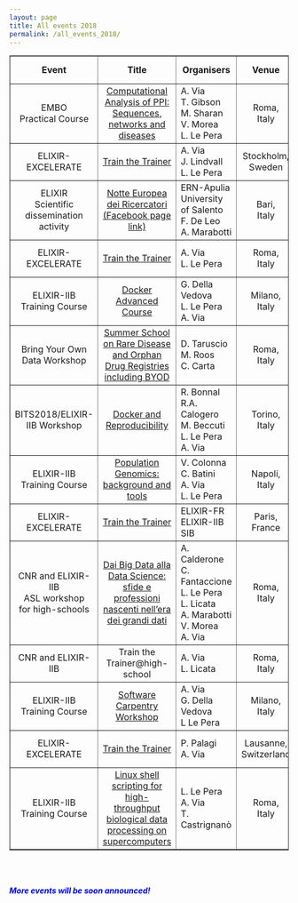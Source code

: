 ```yaml
---
layout: page
title: All events 2018
permalink: /all_events_2018/
---
```


<table border="1" width="850">
<tr>
	<td height="50" width="200" align="center"><b>Event</b></td>
   <td height="50" width="220" align="center"><b>Title</b></td>
   <td height="50" width="180" align="center"><b>Organisers</b></td>
   <td height="50" width="75" align="center"><b>Venue</b></td>
   <td height="50" width="75" align="center"><b>Date</b></td>
   <td height="50" width="90" align="center"><b>Application</b></td>
   </tr>
   <tr>
	<td height="50" align="center">EMBO<br>Practical Course</td>
   <td height="50" width="220" align="center"><a href="http://meetings.embo.org/event/18-protein-protein">Computational Analysis of PPI: Sequences, networks and diseases</a></td>
   <td height="50">A. Via<br>T. Gibson<br>M. Sharan<br>V. Morea<br>L. Le Pera</td>
   <td height="50" align="center">Roma,<br>Italy</td>
   <td height="50" width="75" align="center">Nov<br>05-10</td>
   <td height="50" align="center"><font color="red"><b>full</b></font></td>   
</tr>
<tr>
<td height="50" align="center">ELIXIR-EXCELERATE</td>
   <td height="50" width="220" align="center"><a href="https://elixir-iib-training.github.io/website/2018/10/09/train-the-trainer-stockholm.html">Train the Trainer</a></td>
   <td height="50">A. Via<br>J. Lindvall<br>L. Le Pera</td>
   <td height="50" align="center">Stockholm,<br>Sweden</td>
   <td height="50" width="75" align="center">Oct<br>9-11</td>
   <td height="50" align="center"><font color="green"><b>open</b></font></td>   
</tr>
<tr>
	<td height="50" align="center">ELIXIR<br>Scientific dissemination activity</td>
   <td height="50" width="220" align="center"><a href="http://www.laricercaviendinotte.it/">Notte Europea dei Ricercatori</a><br><a href="https://www.facebook.com/events/240703663214038/">(Facebook page link)</a></td>
   <td height="50" width="150">ERN-Apulia<br>University of Salento<br>F. De Leo<br>A. Marabotti</td>
   <td height="50" align="center">Bari,<br>Italy</td>
   <td height="50" width="75" align="center">Sep<br>28</td>
   <td height="50" align="center"><font color="red"><b></b></font></td>   
</tr>
<tr>
<td height="50" align="center">ELIXIR-EXCELERATE</td>
   <td height="50" width="220" align="center"><a href="https://elixir-iib-training.github.io/website/2018/09/27/train-the-trainer-rome.html">Train the Trainer</a></td>
   <td height="50" width="150">A. Via<br>L. Le Pera</td>
   <td height="50" align="center">Roma,<br>Italy</td>
   <td height="50" width="75" align="center">Sep<br>27-28</td>
   <td height="50" align="center"><font color="red"><b>full</b></font></td>   
</tr>
<tr>
<td height="50" align="center">ELIXIR-IIB<br>Training Course</td>
   <td height="50" width="220" align="center"><a href="https://elixir-iib-training.github.io/website/2018/09/26/Docker_Milano_Bicocca.html">Docker Advanced Course</a></td>
   <td height="50" width="150">G. Della Vedova<br>L. Le Pera<br>A. Via<br></td>
   <td height="50" align="center">Milano,<br>Italy</td>
   <td height="50" width="75" align="center">Sep<br>26-27</td>
   <td height="50" align="center"><font color="black"><b>closed</b></font></td>   
</tr>

<tr>
<td height="50" align="center">Bring Your Own Data Workshop</td>
   <td height="50" width="220" align="center"><a href="http://old.iss.it/cnmr/?lang=1&id=2795&tipo=3">Summer School on Rare Disease and Orphan Drug Registries including BYOD</a></td>
   <td height="50" width="150">D. Taruscio<br>M. Roos<br>C. Carta<br></td>
   <td height="50" align="center">Roma,<br>Italy</td>
   <td height="50" width="75" align="center">Sep<br>10-14</td>
   <td height="50" align="center"><font color="black"><b>closed</b></font></td>   
</tr>
<tr>
   <td height="50" align="center">BITS2018/ELIXIR-IIB Workshop</td>
   <td height="50" width="220" align="center"><a href="https://elixir-iib-training.github.io/website/2018/06/25/BITS_Docker_Torino.html">Docker and Reproducibility</a></td>
    <td height="50" width="150">R. Bonnal<br>R.A. Calogero<br>M. Beccuti<br>L. Le Pera<br>A. Via</td>
   <td height="50" align="center">Torino,<br>Italy</td>
   <td height="50" width="75" align="center">Jun<br>25-26</td>
   <td height="50" align="center"><font color="black"><b>closed</b></font></td> 
</tr>
<tr>
<td height="50" align="center">ELIXIR-IIB<br>Training Course</td>
   <td height="50" width="220" align="center"><a href="https://elixir-iib-training.github.io/website/2018/04/21/PopGen-Napoli.html">Population Genomics: background and tools</a></td>
   <td height="50" width="150">V. Colonna<br>C. Batini<br>A. Via<br>L. Le Pera</td>
   <td height="50" align="center">Napoli,<br>Italy</td>
   <td height="50" width="75" align="center">Apr<br>21-27</td>
   <td height="50" align="center"><font color="black"><b>closed</b></font></td>
</tr>
   <tr>
	<td height="50" align="center">ELIXIR-EXCELERATE</td>
   <td height="50" width="220" align="center"><a href="https://elixir-iib-training.github.io/website/2018/03/26/train-the-trainer-paris.html">Train the Trainer</a></td>
   <td height="50" width="150">ELIXIR-FR<br>ELIXIR-IIB<br>SIB</td>
   <td height="50" align="center">Paris,<br>France</td>
   <td height="50" width="75" align="center">Mar<br>26-27</td>
   <td height="50" align="center"><font color="black"><b>closed</b></font></td>   
</tr>
<tr>
<td height="50" align="center">CNR and ELIXIR-IIB<br>ASL workshop<br>for high-schools</td>
   <td height="50" width="220" align="center"><a href="https://elixir-iib-training.github.io/website/docs/Workshop-CNR-Righi_Roma2018.html">Dai Big Data alla Data Science: sfide e professioni nascenti nell’era dei grandi dati</a>
</td>
   <td height="50" width="150">A. Calderone<br>C. Fantaccione<br>L. Le Pera<br>L. Licata<br>A. Marabotti<br>V. Morea<br>A. Via
</td>
   <td height="50" align="center">Roma,<br>Italy</td>
   <td height="50" width="75" align="center">Mar<br>19</td>
   <td height="50"></td>
</tr>
<tr>
	<td height="50" align="center">CNR and ELIXIR-IIB</td>
   <td height="50" width="220" align="center">Train the Trainer@high-school</td>
   <td height="50" width="150">A. Via<br>L. Licata</td>
   <td height="50" align="center">Roma,<br>Italy</td>
   <td height="50" width="75" align="center">Mar - May</td>
   <td height="50"></td>
</tr>
<tr>
<td height="50" align="center">ELIXIR-IIB<br>Training Course</td>
   <td height="50" width="220" align="center"><a href="https://elixir-iib-training.github.io/2018-02-22-milan/">Software Carpentry Workshop</a></td>
   <td height="50" width="150">A. Via<br>G. Della Vedova<br>L Le Pera</td>
   <td height="50" align="center">Milano,<br>Italy</td>
   <td height="50" width="75" align="center">Feb<br>22-23</td>
   <td height="50" align="center" color="light grey"><b>closed</b></td>
</tr>
<tr>
	<td height="50" align="center">ELIXIR-EXCELERATE</td>
   <td height="50" width="220" align="center"><a href="https://elixir-iib-training.github.io/website/2018/01/30/train-the-trainer-lausanne.html">Train the Trainer</a></td>
   <td height="50" width="150">P. Palagi<br>A. Via</td>
   <td height="50" align="center">Lausanne,<br>Switzerland</td>
   <td height="50" width="75" align="center">Jan<br>30-31</td>
   <td height="50" align="center" color="light grey"><b>closed</b></td>
</tr>
<tr>
	<td height="50" align="center">ELIXIR-IIB<br>Training Course</td>
   <td height="50" width="220" align="center"><a href="https://elixir-iib-training.github.io/website/2018/01/16/Linux-Shell-Roma.html">Linux shell scripting for high-throughput biological data processing on supercomputers</a></td>
   <td height="50" width="150">L. Le Pera<br>A. Via<br>T. Castrignanò</td>
   <td height="50" align="center">Roma,<br>Italy</td>
   <td height="50" width="75" align="center">Jan<br>16-17</td>
   <td height="50" align="center" color="light grey"><b>closed</b></td>
</tr> 
</table>
<br>
<br>
<p><font color="blue"><i><b>More events will be soon announced!</b></i></font></p>
